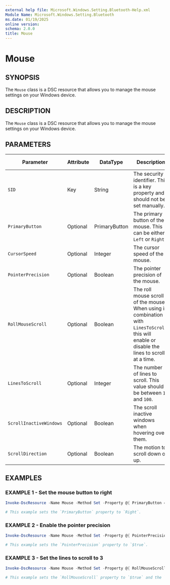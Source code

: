 ```yaml
---
external help file: Microsoft.Windows.Setting.Bluetooth-Help.xml
Module Name: Microsoft.Windows.Setting.Bluetooth
ms.date: 01/19/2025
online version:
schema: 2.0.0
title: Mouse
---
```


# Mouse

## SYNOPSIS

The `Mouse` class is a DSC resource that allows you to manage the mouse settings on your Windows device.

## DESCRIPTION

The `Mouse` class is a DSC resource that allows you to manage the mouse settings on your Windows device.

## PARAMETERS

|      **Parameter**      | **Attribute** | **DataType**  |                                                                **Description**                                                                 |  **Allowed Values**   |
| ----------------------- | ------------- | ------------- | ---------------------------------------------------------------------------------------------------------------------------------------------- | --------------------- |
| `SID`                   | Key           | String        | The security identifier. This is a key property and should not be set manually.                                                                |                       |
| `PrimaryButton`         | Optional      | PrimaryButton | The primary button of the mouse. This can be either `Left` or `Right`.                                                                         | `Left` or `Right`     |
| `CursorSpeed`           | Optional      | Integer       | The cursor speed of the mouse.                                                                                                                 | Between `1` and `20`. |
| `PointerPrecision`      | Optional      | Boolean       | The pointer precision of the mouse.                                                                                                            | `$true`, `$false`     |
| `RollMouseScroll`       | Optional      | Boolean       | The roll mouse scroll of the mouse. When using in combination with `LinesToScroll`, this will enable or disable the lines to scroll at a time. | `$true`, `$false`     |
| `LinesToScroll`         | Optional      | Integer       | The number of lines to scroll. This value should be between `1` and `100`.                                                                     | Between `1` and `100` |
| `ScrollInactiveWindows` | Optional      | Boolean       | The scroll inactive windows when hovering over them.                                                                                           | `$true`, `$false`     |
| `ScrollDirection`       | Optional      | Boolean       | The motion to scroll down or up.                                                                                                               | `$true`, `$false`     |

## EXAMPLES

### EXAMPLE 1 - Set the mouse button to right

```powershell
Invoke-DscResource -Name Mouse -Method Set -Property @{ PrimaryButton = 'Right' }

# This example sets the `PrimaryButton` property to `Right`.
```

### EXAMPLE 2 - Enable the pointer precision

```powershell
Invoke-DscResource -Name Mouse -Method Set -Property @{ PointerPrecision = $true }

# This example sets the `PointerPrecision` property to `$true`.
```

### EXAMPLE 3 - Set the lines to scroll to 3

```powershell
Invoke-DscResource -Name Mouse -Method Set -Property @{ RollMouseScroll = $true; LinesToScroll = 3 }

# This example sets the `RollMouseScroll` property to `$true` and the `LinesToScroll` property to `3`.
```
